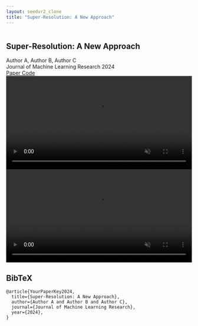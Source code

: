 ```yaml
---
layout: seedvr2_clone
title: "Super-Resolution: A New Approach"
---
```


<section class="hero">
  <div class="hero-body">
    <div class="container is-max-desktop">
      <div class="columns is-centered">
        <div class="column has-text-centered">
          <h1 class="title is-1 publication-title">Super-Resolution: A New Approach</h1>
          <div class="is-size-5 publication-authors">
            <span class="author-block">Author A, Author B, Author C</span>
          </div>
          <div class="is-size-5 publication-authors">
            <span class="author-block">Journal of Machine Learning Research 2024</span>
          </div>
          <div class="column has-text-centered">
            <div class="publication-links">
              <span class="link-block">
                <a href="#" class="external-link button is-normal is-rounded is-dark">
                  <span class="icon"><i class="fas fa-file-pdf"></i></span>
                  <span>Paper</span>
                </a>
              </span>
              <span class="link-block">
                <a href="#" class="external-link button is-normal is-rounded is-dark">
                  <span class="icon"><i class="fab fa-github"></i></span>
                  <span>Code</span>
                </a>
              </span>
            </div>
          </div>
        </div>
      </div>
    </div>
  </div>
</section>

<section class="hero is-light is-small">
  <div class="hero-body">
    <div class="container">
        <div class="item">
          <div class="twentytwenty-container" data-orientation="horizontal" ratio="0.7475">
            <div class="video">
              <video muted autoplay="autoplay" loop="loop" width="100%">
                <source src="{{ '/assets/videos/masked.mp4' | relative_url }}" type="video/mp4">
              </video> 
            </div>
            <div class="video">
              <video muted autoplay="autoplay" loop="loop" width="100%">
                <source src="{{ '/assets/videos/ours.mp4' | relative_url }}" type="video/mp4">
              </video>
            </div>
          </div>
        </div>
    </div>
  </div>
</section>

<section class="section" id="BibTeX">
  <div class="container is-max-desktop content">
    <h2 class="title">BibTeX</h2>
    <pre><code>@article{YourPaperKey2024,
  title={Super-Resolution: A New Approach},
  author={Author A and Author B and Author C},
  journal={Journal of Machine Learning Research},
  year={2024},
}</code></pre>
  </div>
</section>
